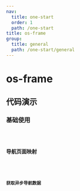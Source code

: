 ```yaml
---
nav:
  title: one-start
  order: 1
  path: /one-start
title: os-frame
group:
  title: general
  path: /one-start/general
---
```


# os-frame

## 代码演示

### 基础使用

<code src="../demos/frame/simple.tsx" />

### 导航页面映射

<code src="../demos/frame/page-map.tsx" />

### 获取异步导航数据

<code src="../demos/frame/async-nav-data.tsx" />

<API exports='["Settings", "Requests"]' src="../components/frame/index.tsx"></API>
